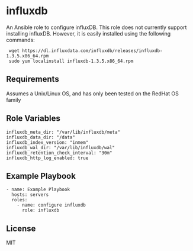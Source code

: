influxdb
========

An Ansible role to configure influxDB.  This role does not currently support installing influxDB.  However,
it is easily installed using the following commands:
     
     wget https://dl.influxdata.com/influxdb/releases/influxdb-1.3.5.x86_64.rpm
     sudo yum localinstall influxdb-1.3.5.x86_64.rpm 

Requirements
------------

Assumes a Unix/Linux OS, and has only been tested on the RedHat OS family

Role Variables
--------------

    influxdb_meta_dir: "/var/lib/influxdb/meta"
    influxdb_data_dir: "/data"
    influxdb_index_version: "inmem"
    influxdb_wal_dir: "/var/lib/influxdb/wal"
    influxdb_retention_check_interval: "30m"
    influxdb_http_log_enabled: true

Example Playbook
----------------

    - name: Example Playbook
      hosts: servers
      roles:
        - name: configure influxdb
          role: influxdb

License
-------

MIT
